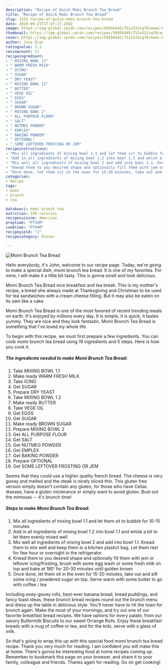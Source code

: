 ```yaml
---
description: "Recipe of Quick Momi Brunch Tea Bread"
title: "Recipe of Quick Momi Brunch Tea Bread"
slug: 1252-recipe-of-quick-momi-brunch-tea-bread
date: 2020-09-21T17:47:27.258Z
image: https://img-global.cpcdn.com/recipes/58956445/751x532cq70/momi-brunch-tea-bread-recipe-main-photo.jpg
thumbnail: https://img-global.cpcdn.com/recipes/58956445/751x532cq70/momi-brunch-tea-bread-recipe-main-photo.jpg
cover: https://img-global.cpcdn.com/recipes/58956445/751x532cq70/momi-brunch-tea-bread-recipe-main-photo.jpg
author: Jose Diaz
ratingvalue: 3.3
reviewcount: 11
recipeingredient:
- " MIXING BOWL 11"
- " WARM FRESH MILK"
- " ICING"
- " SUGAR"
- " DRY YEAST"
- " MIXING BOWL 12"
- " BUTTER"
- " VEGE OIL"
- " EGGS"
- " SUGAR"
- " BROWN SUGAR"
- " MIXING BOWL 2"
- " ALL PURPOSE FLOUR"
- " SALT"
- " NUTMEG POWDER"
- " EMPLEX"
- " BAKING POWDER"
- " OPTIONAL"
- " SOME LEFTOVER FROSTING OR JEM"
recipeinstructions:
- "Mix all ingredients of mixing bowl 1.1 and let them sit to bubble for 10-15 minutes"
- "Add in all ingredients of mixing bowl 1.2 into bowl 1.1 and whisk a bit to let them evenly mixed well"
- "Mix well all ingredients of mixing bowl 2 and add into bowl 1.1. Knead them to mix well and keep them in a kitchen plastict bag. Let them rest for few hour or overnight in the refrigerator"
- "Knead them to you desired shape and optionally fill them with jem or leftover icing/frosting, brush with some egg wash or some fresh milk on top and bake at 180&#39; for 20-30 minutes until golden brown"
- "Once done, let them sit in the oven for 15-20 minutes, take out and sift some icing / powdered sugar on top. Serve warm with some butter to go with coffee / tea"
categories:
- Recipe
tags:
- momi
- brunch
- tea

katakunci: momi brunch tea 
nutrition: 199 calories
recipecuisine: American
preptime: "PT34M"
cooktime: "PT44M"
recipeyield: "2"
recipecategory: Dinner

---
```



![Momi Brunch Tea Bread](https://img-global.cpcdn.com/recipes/58956445/751x532cq70/momi-brunch-tea-bread-recipe-main-photo.jpg)

Hello everybody, it's John, welcome to our recipe page. Today, we're going to make a special dish, momi brunch tea bread. It is one of my favorites. For mine, I will make it a little bit tasty. This is gonna smell and look delicious.

Momi Brunch Tea Bread nice breakfast and tea break. This is my mother&#39;s recipe, a bread she always made at Thanksgiving and Christmas to be used for tea sandwiches with a cream cheese filling. But it may also be eaten on its own like a cake.

Momi Brunch Tea Bread is one of the most favored of recent trending meals on earth. It's enjoyed by millions every day. It is simple, it is quick, it tastes yummy. They are nice and they look fantastic. Momi Brunch Tea Bread is something that I've loved my whole life.


To begin with this recipe, we must first prepare a few ingredients. You can cook momi brunch tea bread using 19 ingredients and 5 steps. Here is how you cook it.

<!--inarticleads1-->

##### The ingredients needed to make Momi Brunch Tea Bread:

1. Take  MIXING BOWL 1.1
1. Make ready  WARM FRESH MILK
1. Take  ICING
1. Get  SUGAR
1. Prepare  DRY YEAST
1. Take  MIXING BOWL 1.2
1. Make ready  BUTTER
1. Take  VEGE OIL
1. Get  EGGS
1. Get  SUGAR
1. Make ready  BROWN SUGAR
1. Prepare  MIXING BOWL 2
1. Get  ALL PURPOSE FLOUR
1. Get  SALT
1. Get  NUTMEG POWDER
1. Get  EMPLEX
1. Get  BAKING POWDER
1. Prepare  OPTIONAL
1. Get  SOME LEFTOVER FROSTING OR JEM


Seems that they could use a higher quality french bread. The cheese is very gooey and melted and the steak is nicely sliced thin. This gluten free version simply doesn&#39;t contain any gluten, for those who have Celiac disease, have a gluten intolerance or simply want to avoid gluten. Bust out the mimosas -- it&#39;s brunch time! 

<!--inarticleads2-->

##### Steps to make Momi Brunch Tea Bread:

1. Mix all ingredients of mixing bowl 1.1 and let them sit to bubble for 10-15 minutes
1. Add in all ingredients of mixing bowl 1.2 into bowl 1.1 and whisk a bit to let them evenly mixed well
1. Mix well all ingredients of mixing bowl 2 and add into bowl 1.1. Knead them to mix well and keep them in a kitchen plastict bag. Let them rest for few hour or overnight in the refrigerator
1. Knead them to you desired shape and optionally fill them with jem or leftover icing/frosting, brush with some egg wash or some fresh milk on top and bake at 180&#39; for 20-30 minutes until golden brown
1. Once done, let them sit in the oven for 15-20 minutes, take out and sift some icing / powdered sugar on top. Serve warm with some butter to go with coffee / tea


Including ooey-gooey rolls, best-ever banana bread, bread puddings, and fancy toast ideas, these brunch bread recipes round out the brunch menu and dress up the table in delicious style. You&#39;ll never have to hit the town for brunch again. Make the most of your mornings, and try out one of our favorite breakfast bread recipes. We have options for every palate, from our savory Buttermilk Biscuits to our sweet Orrange Rolls. Enjoy these breakfast breads with a mug of coffee or tea, and for the kids, serve with a glass of milk. 

So that's going to wrap this up with this special food momi brunch tea bread recipe. Thank you very much for reading. I am confident you will make this at home. There's gonna be interesting food at home recipes coming up. Remember to bookmark this page on your browser, and share it to your family, colleague and friends. Thanks again for reading. Go on get cooking!
